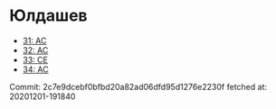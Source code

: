 # Юлдашев
- [31: AC](31.md)
- [32: AC](32.md)
- [33: CE](33.md)
- [34: AC](34.md)

Commit: 2c7e9dcebf0bfbd20a82ad06dfd95d1276e2230f
 fetched at: 20201201-191840
